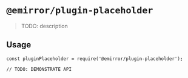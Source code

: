 # `@emirror/plugin-placeholder`

> TODO: description

## Usage

```
const pluginPlaceholder = require('@emirror/plugin-placeholder');

// TODO: DEMONSTRATE API
```
